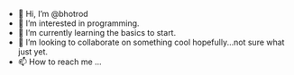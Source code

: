 - 👋 Hi, I’m @bhotrod
- 👀 I’m interested in programming.
- 🌱 I’m currently learning the basics to start.
- 💞️ I’m looking to collaborate on something cool hopefully...not sure what just yet.
- 📫 How to reach me ...

<!---
bhotrod/bhotrod is a ✨ special ✨ repository because its `README.md` (this file) appears on your GitHub profile.
You can click the Preview link to take a look at your changes.
--->

